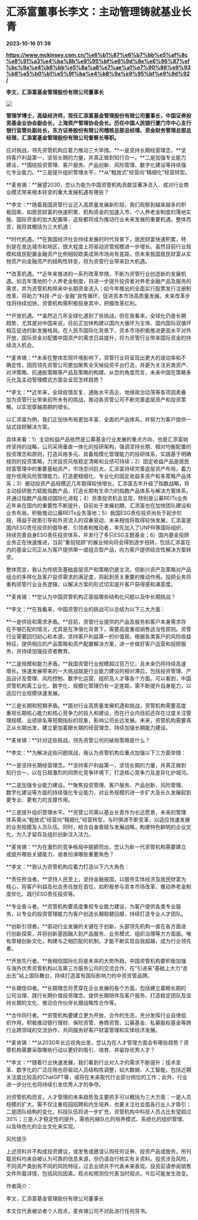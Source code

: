 # 汇添富董事长李文：主动管理铸就基业长青

**2023-10-16 01:39**

**https://www.mckinsey.com.cn/%e6%b1%87%e6%b7%bb%e5%af%8c%e8%91%a3%e4%ba%8b%e9%95%bf%e6%9d%8e%e6%96%87%ef%bc%9a%e4%b8%bb%e5%8a%a8%e7%ae%a1%e7%90%86%e9%93%b8%e5%b0%b1%e5%9f%ba%e4%b8%9a%e9%95%bf%e9%9d%92/**

**李文，汇添富基金管理股份有限公司董事长**

![](https://www.mckinsey.com.cn/wp-content/uploads/2023/05/%E6%B1%87%E6%B7%BB%E5%AF%8C%E6%9D%8E%E6%96%87%E6%80%BB.jpg)

**管理学博士，高级经济师，现任汇添富基金管理股份有限公司董事长，中国证券投资基金业协会副会长，上海资产管理协会会长。历任中国人民银行厦门市中心支行银行监管处副处长，东方证券股份有限公司稽核总部总经理、资金财务管理总部总经理，汇添富基金管理股份有限公司督察长等职。**

应对挑战，领先资管机构应着力推动三大举措。**一是坚持长期经营理念，**坚持客户利益第一，坚信长期的力量，并真正做到知行合一。**二是加强专业能力建设，**围绕投资管理、客户服务、产品创新、风险管理、数字化建设等持续强化专业能力。**三是提升组织管理水平，**从“粗放式”经营向“精细化”经营转型。

**麦肯锡：**展望2030，您认为能为中国资管机构贡献显著净流入、或对行业商业模式带来根本转变的重大发展机遇有哪些？

**李文：**随着我国资管行业迈入高质量发展新阶段，我们观察到越来越多的积极因素，如居民财富的快速积累、机构资金的加速入市、个人养老金制度的落地实施、国际资金的加大配置等，这些都将成为推动行业未来发展的重要机遇。整体而言，我将其概括为三大机遇：

**时代机遇。**在我国经济社会持续发展的时代背景下，居民财富快速积累，特别是在发达城市和地区，很大程度上将驱动资管规模进一步增长。虽然目前行业规模和居民配置金融资产比例相较欧美成熟市场尚有差距，但未来我国居民财富从实物资产向金融资产的结构性转变，将为资管行业带来巨大机遇。

**改革机遇。**近年来推进的一系列改革举措，不断为资管行业创造新的发展机遇。如去年落地的个人养老金制度，将进一步提升投资者对养老金融产品及服务的需求，并为资管机构带来中长期资金流入；如今年推出的全面实行股票发行注册制改革，将助力“科技-产业-金融”良性循环，促进资本市场高质量发展。未来改革步伐将持续加快，资管机构需积极投身其中，把握改革红利。

**开放机遇。**虽然近几年全球化遇到了些挑战，但在我看来，全球化仍是长期趋势，尤其是对中国来说，目前正加快构建以国内大循环为主体、国内国际双循环相互促进的新发展格局。在人民币国际化背景下，资本市场积极推进更高水平对外开放，国际资金对配置中国资产的需求日益提升，将为资管行业带来国际资金的持续流入机会。

**麦肯锡：**未来在整体宏观环境影响下，资管行业将呈现出更大的波动率和不确定性，因而领先资管公司更加聚焦全天候投资平台打造，并更为关注另类资产、对冲策略、抗通胀策略等产品及策略的构建。从您的角度而言，未来中国在策略多元化及主动管理模式方面会呈现怎样趋势？

**李文：**近年来，全球疫情反复、通胀水平高企、地缘政治动荡等各项因素叠加为资管行业带来前所未有的挑战，推动各资管公司不断完善底层资产和投资策略，以实现穿越周期的增长。

以汇添富为例，我们正加快布局更加丰富、全面的产品体系，并努力为客户提供一站式投顾解决方案。

具体来看：1）主动权益产品依然是公募基金行业发展的重点方向，也是汇添富始终坚持的战略，公司采用垂直一体化的投研架构，强调坚持长期、相对均衡配置的投资理念和原则，打造风格多元、具备规模化管理能力的投研体系，实践基于明确规则的投资策略，力求投资风格稳定清晰和业绩可持续；2）固定收益产品是居民财富管理中的重要基础资产，市场空间巨大，汇添富持续完善底层资产布局，着力提升信用风险管理能力，打造更精细化、专业化的固定收益多资产和多策略产品体系；3）被动投资产品规模近几年取得较快增长，汇添富去年升级了指数战略，将主动投研能力赋能指数产品，打造长期有生命力的指数产品体系与解决方案体系，并通过指数产品推动国际化进程；4）另类投资机会显现，特别是公募REITs业务近年来在国内的重要性不断提升，目前处于发展初期，汇添富也在加快团队建设和业务布局，积极推动公募REITs业务落地；5）我国ESG责任投资尚处于起步阶段，得益于政策引导和外资流入的双重驱动，未来相信将取得较快发展，汇添富是国内ESG责任投资的倡导者、引领者和推动者，率先加入了UNPRI等国际组织，持续完善自身ESG责任投资体系，并发行了多只ESG主题基金；6）国内基金投顾业务正在快速推进，当前“重投轻顾”的展业倾向将会得到逐步扭转，包括汇添富在内的基金公司正从为客户提供单一或组合型产品，向为客户提供综合性解决方案转变。

整体而言，我认为传统及基础底层资产和策略仍是主流，但新兴资产及策略对产品组合的多样化及客户投资需求的满足度，将起到至关重要的推动作用。投顾业务将重构资管行业业务逻辑，以解决方案的形式切实提升客户获得感和满意度。

**麦肯锡：**您认为中国资管机构正面临哪些结构化问题以及中长期挑战？

**李文：**在我看来，中国资管行业的挑战可以总结为以下三大方面：

**一是供给和需求矛盾。**目前，资管行业提供的产品及服务和客户本身需求存在不够匹配的情况，尤其是在净值化背景下，需要高度重视销售适当性原则。资管行业需要回归初心和本源，坚持客户利益第一的价值观，根据各类客户的风险收益特征，提供相应的产品策略和资产配置解决方案，进一步做好客户运营和投顾服务，并持续加强投资者教育。

**二是规模和能力矛盾。**我国资管行业规模超过百万亿，且未来仍将持续高速增长。快速发展带来的一大挑战就是行业能力建设的相对滞后，包括投资管理、产品设计及管理、风险控制、数字化运营、组织及人才等各个方面。可以看到，中国资管机构离工业化、数字化、规模化管理仍有一定差距，需不断提升自身能力，以适应行业规模快速发展。

**三是长期和短期矛盾。**面对行业高质量发展机遇和挑战，资管机构需要高度重视长期核心能力和核心竞争力的投入和建设，而在行业内目前还存在过度关注管理规模、业绩排名等短期指标的现象，影响公司长远发展。未来，资管机构需要真正从长期出发，建立更加着眼长期的经营理念，持续加强长期能力建设。

**麦肯锡：**针对这些挑战，领先资管公司的破局策略是什么？

**李文：**为解决这些问题挑战，我认为资管机构应重点加强以下三方面举措：

**一是坚持长期经营理念。**坚持客户利益第一，坚信长期的力量，并真正做到知行合一，以在日趋激烈的同质化竞争环境下，打造核心竞争力及差异化护城河。

**二是加强专业能力建设。**聚焦投资管理、客户服务、产品创新、风险管理、数字化建设等方面的持续强化专业能力，对业务规模的进一步扩大及长久发展起到更专业、更有力的支撑作用。

**三是提升组织管理水平。**资管公司需以基业长青作为长远愿景，未来的管理体系需从“粗放式”经营向“精细化”经营转型，与时俱进不断变革，以适应快速发展的业务规模及人员队伍。同时，结合自身禀赋与发展战略，构建特色鲜明的企业文化，为人才留存及组织创新注入活力。

**麦肯锡：**为在激烈的竞争格局中脱颖而出，您认为新一代资管机构需要建立或提升哪些关键能力，或者扮演哪些重要角色？

**李文：**我认为资管机构应着力打造以下六大角色：

**责任担当者。**坚持人民至上，坚持金融报国，以服务实体经济及居民财富为核心，将客户利益及社会责任放在首位，如积极参与资本市场改革、推动养老金制度优化、践行ESG责任投资等。

**专业奋斗者。**资管机构要高度重视专业能力建设，为客户提供各类专业服务，以专业的投资管理能力为客户创造长期稳健回报，持续打造专业人才团队。

**创新引领者。**驱动行业发展的关键在于创新，头部领先机构一直在各方面进行创新探索，并将创新基因融入到产品服务、业务模式、组织治理等方方面面。唯有厚植创新文化，构建与之相匹配的机制，才能不断实现自我超越，成为行业领先者。

**开放先行者。**我相信国际化将是未来的大势所趋，中国资管机构要积极加强与海外优秀资管机构以及第三方服务公司的交流合作，在“引进来”基础上大力“走出去”站上国际舞台，持续打造富有国际影响力的中资资管品牌。

**长期信仰者。**长期理念将贯穿在企业发展的各个方面，包括建立着眼长期的公司治理、践行长期价值投资理念、提供长期陪伴及客户服务、打造稳定团队及坚持长期的文化、推动合作伙伴长期战略性合作等。

**合作同行者。**资管机构要建立更为开放、合作的生态，充分发挥行业自律组织作用，积极推动银行理财、保险资管、券商资管、公募基金、私募股权基金等跨行业跨领域的交流协作，共同服务好客户财富管理和实体经济发展。

**麦肯锡：**从2030年长远视角出发，您认为在人才管理方面会有哪些趋势？资管机构需要采取哪些行动以更好的吸引、培育、并留存优秀人才？

**李文：**随着行业快速发展，我们看到行业对人才的需求不断提升；技术变革、数字化的广泛应用也将驱动人员结构性调整，如大数据、人工智能，包括近期关注度比较高的ChatGPT等，或将在未来取代行业部分岗位的工作；此外，行业进一步分化也将持续引发优秀人才的争夺。

对资管机构而言，人才管理的未来趋势及主要抓手可以概括为三大方面：一是人员规模的扩大，需不仅注重校园招聘和内生培养，也要关注社会面各行业人才吸引；二是团队结构的变化，科技队伍将进一步扩充，资管机构中科技人员占比有望超过30%；三是人才稳定性的提升，需依托梯队化的培养模式、系统化的组织管理、以及特色化的企业文化来实现。

风险提示

上述资料并不构成投资建议，或发售或邀请认购任何证券、投资产品或服务。所刊载资料均来自被认为可靠的信息来源，但仍请自行核实有关资料。投资涉及风险，不同资产类别有不同的风险特征，过去业绩并不代表未来表现。投资前请参阅销售文件所载详情，包括风险因素。观点和预测仅代表当时观点，今后可能发生改变。

作者简介：

李文，汇添富基金管理股份有限公司董事长

本文仅代表被访者个人观点，麦肯锡公司不对此进行任何背书。